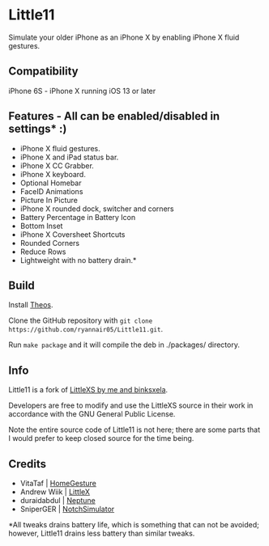 # Little11

Simulate your older iPhone as an iPhone X by enabling iPhone X fluid gestures.

## Compatibility

iPhone 6S - iPhone X running iOS 13 or later

## Features - All can be enabled/disabled in settings* :)
* iPhone X fluid gestures.
* iPhone X and iPad status bar.
* iPhone X CC Grabber.
* iPhone X keyboard.
* Optional Homebar
* FaceID Animations
* Picture In Picture
* iPhone X rounded dock, switcher and corners
* Battery Percentage in Battery Icon
* Bottom Inset
* iPhone X Coversheet Shortcuts 
* Rounded Corners
* Reduce Rows
* Lightweight with no battery drain.*

## Build

Install [Theos](https://github.com/theos/theos).

Clone the GitHub repository with `git clone https://github.com/ryannair05/Little11.git`.

Run `make package` and it will compile the deb in ./packages/ directory.

## Info
Little11 is a fork of [LittleXS by me and binksxela](https://github.com/binksxela/LittleXS).

Developers are free to modify and use the LittleXS source in their work in accordance with the GNU General Public License.

Note the entire source code of Little11 is not here; there are some parts that I would prefer to keep closed source for the time being. 

## Credits
* VitaTaf | [HomeGesture](https://github.com/VitaTaf/HomeGesture)
* Andrew Wiik | [LittleX](https://github.com/andrewwiik/LittleX)
* duraidabdul | [Neptune](https://github.com/duraidabdul/Neptune)
* SniperGER |  [NotchSimulator](https://github.com/SniperGER/NotchSimulator) 
 

*All tweaks drains battery life, which is something that can not be avoided; however, Little11 drains less battery than similar tweaks.

